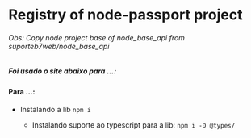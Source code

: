 # Registry of node-passport project

###### Obs: Copy node project base of node_base_api from suporteb7web/node_base_api
##### Foi usado o site abaixo para ...:

> 

####  Para ...:

 - Instalando a lib
    `npm i `

      - Instalando suporte ao typescript para a lib:
        `npm i -D @types/`
